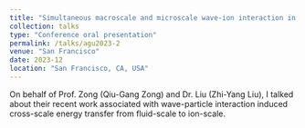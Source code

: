 ```yaml
---
title: "Simultaneous macroscale and microscale wave-ion interaction in near-earth space plasmas"
collection: talks
type: "Conference oral presentation"
permalink: /talks/agu2023-2
venue: "San Francisco"
date: 2023-12
location: "San Francisco, CA, USA"
---
```


On behalf of Prof. Zong (Qiu-Gang Zong) and Dr. Liu (Zhi-Yang Liu), I talked about their recent work associated 
with wave-particle interaction induced cross-scale energy transfer from fluid-scale to ion-scale.
